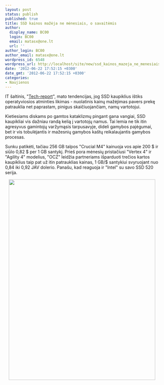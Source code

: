 ```yaml
---
layout: post
status: publish
published: true
title: SSD kainos mažėja ne mėnesiais, o savaitėmis
author:
  display_name: BC00
  login: BC00
  email: matasx@one.lt
  url: ''
author_login: BC00
author_email: matasx@one.lt
wordpress_id: 6548
wordpress_url: http://localhost/site/new/ssd_kainos_mazeja_ne_menesiais_o_savaitemis/
date: '2012-06-22 17:52:15 +0300'
date_gmt: '2012-06-22 17:52:15 +0300'
categories:
- Naujienos
---
```

<p>
	IT &scaron;altinis, &quot;<a href="http://techreport.com/articles.x/23149">Tech-report</a>&quot;, mato tendencijas, jog SSD kaupiklius i&scaron;tiks operatyviosios atminties likimas - nuolatinis kainų mažėjimas pavers prekę patrauklia net paprastam, pinigus skaičiuojančiam, namų vartotojui.</p>
<p>
	Kietiesiams diskams po gamtos kataklizmų pingant gana vangiai, SSD kaupikliai vis dažniau randą kelią į vartotojų namus. Tai lemia ne tik itin agresyvus gamintojų varžymąsis tarpusavyje, dideli gamybos pajėgumai, bet ir vis tobulėjantis ir mažesnių gamybos ka&scaron;tų reikalaujantis gamybos procesas.</p>
<p>
	Sunku patikėti, tačiau 256 GB talpos &quot;Crucial M4&quot; kainuoja vos apie 200 $ ir siūlo 0,82 $ per 1 GB santykį. Prie&scaron; pora mėnesių pristačiusi &quot;Vertex 4&quot; ir &quot;Agility 4&quot; modelius, &quot;OCZ&quot; leidžia partneriams i&scaron;parduoti trečios kartos kaupiklius taip pat už itin patrauklias kainas, 1 GB/$ santykiui svyruojant nuo 0,84 iki 0,92 JAV dolerio. Pana&scaron;u, kad reaguoja ir &quot;Intel&quot; su savo SSD 520 serija.</p>
<p style="text-align: center;">
	<img alt="" src="http://technews.lt/userfiles/ssdprice.jpg" style="width: 480px; height: 656px;" /></p>
